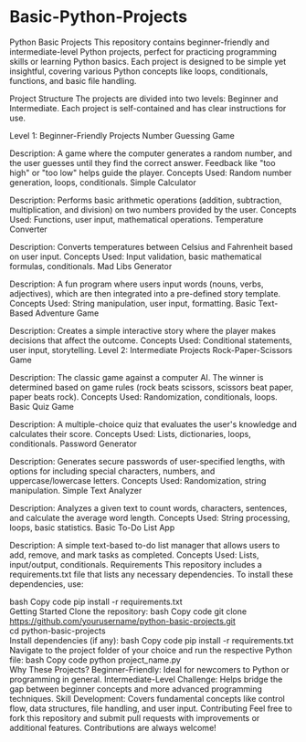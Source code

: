 # Basic-Python-Projects

Python Basic Projects
This repository contains beginner-friendly and intermediate-level Python projects, perfect for practicing programming skills or learning Python basics. Each project is designed to be simple yet insightful, covering various Python concepts like loops, conditionals, functions, and basic file handling.

Project Structure
The projects are divided into two levels: Beginner and Intermediate. Each project is self-contained and has clear instructions for use.

Level 1: Beginner-Friendly Projects
Number Guessing Game

Description: A game where the computer generates a random number, and the user guesses until they find the correct answer. Feedback like "too high" or "too low" helps guide the player.
Concepts Used: Random number generation, loops, conditionals.
Simple Calculator

Description: Performs basic arithmetic operations (addition, subtraction, multiplication, and division) on two numbers provided by the user.
Concepts Used: Functions, user input, mathematical operations.
Temperature Converter

Description: Converts temperatures between Celsius and Fahrenheit based on user input.
Concepts Used: Input validation, basic mathematical formulas, conditionals.
Mad Libs Generator

Description: A fun program where users input words (nouns, verbs, adjectives), which are then integrated into a pre-defined story template.
Concepts Used: String manipulation, user input, formatting.
Basic Text-Based Adventure Game

Description: Creates a simple interactive story where the player makes decisions that affect the outcome.
Concepts Used: Conditional statements, user input, storytelling.
Level 2: Intermediate Projects
Rock-Paper-Scissors Game

Description: The classic game against a computer AI. The winner is determined based on game rules (rock beats scissors, scissors beat paper, paper beats rock).
Concepts Used: Randomization, conditionals, loops.
Basic Quiz Game

Description: A multiple-choice quiz that evaluates the user's knowledge and calculates their score.
Concepts Used: Lists, dictionaries, loops, conditionals.
Password Generator

Description: Generates secure passwords of user-specified lengths, with options for including special characters, numbers, and uppercase/lowercase letters.
Concepts Used: Randomization, string manipulation.
Simple Text Analyzer

Description: Analyzes a given text to count words, characters, sentences, and calculate the average word length.
Concepts Used: String processing, loops, basic statistics.
Basic To-Do List App

Description: A simple text-based to-do list manager that allows users to add, remove, and mark tasks as completed.
Concepts Used: Lists, input/output, conditionals.
Requirements
This repository includes a requirements.txt file that lists any necessary dependencies. To install these dependencies, use:

bash
Copy code
pip install -r requirements.txt  
Getting Started
Clone the repository:
bash
Copy code
git clone https://github.com/yourusername/python-basic-projects.git  
cd python-basic-projects  
Install dependencies (if any):
bash
Copy code
pip install -r requirements.txt  
Navigate to the project folder of your choice and run the respective Python file:
bash
Copy code
python project_name.py  
Why These Projects?
Beginner-Friendly: Ideal for newcomers to Python or programming in general.
Intermediate-Level Challenge: Helps bridge the gap between beginner concepts and more advanced programming techniques.
Skill Development: Covers fundamental concepts like control flow, data structures, file handling, and user input.
Contributing
Feel free to fork this repository and submit pull requests with improvements or additional features. Contributions are always welcome!

